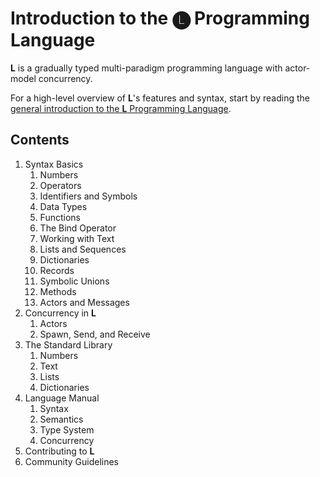 # Introduction to the 🅛 Programming Language

__L__ is a gradually typed multi-paradigm programming language with actor-model
concurrency.

For a high-level overview of __L__'s features and syntax,
start by reading the [general introduction to the __L__ Programming Language][intro].

[intro]: https://github.com/brendanberg/L/blob/node/docs/introduction.md
## Contents

1. Syntax Basics
    1. Numbers
    1. Operators
    1. Identifiers and Symbols
    1. Data Types
    1. Functions
    1. The Bind Operator
    1. Working with Text
    1. Lists and Sequences
    1. Dictionaries
    1. Records
    1. Symbolic Unions
    1. Methods
    1. Actors and Messages
1. Concurrency in __L__
    1. Actors
    1. Spawn, Send, and Receive
1. The Standard Library
    1. Numbers
    1. Text
    1. Lists
    1. Dictionaries
1. Language Manual
    1. Syntax
    1. Semantics
    1. Type System
    1. Concurrency
1. Contributing to __L__
1. Community Guidelines
